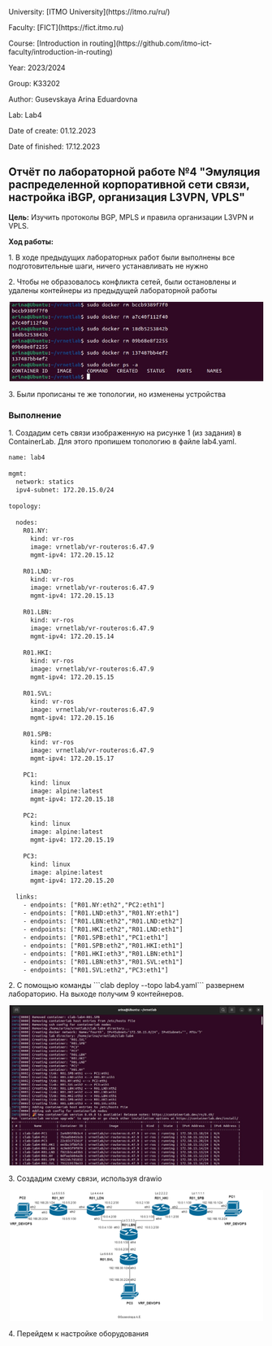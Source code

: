 <p>University: [ITMO University](https://itmo.ru/ru/)</p>
<p></p>Faculty: [FICT](https://fict.itmo.ru)</p>
<p>Course: [Introduction in routing](https://github.com/itmo-ict-faculty/introduction-in-routing)</p>
<p>Year: 2023/2024</p>
<p>Group: K33202</p>
<p>Author: Gusevskaya Arina Eduardovna</p>
<p>Lab: Lab4</p>
<p>Date of create: 01.12.2023</p>
<p>Date of finished: 17.12.2023</p>

<p align="center"> <h2> Отчёт по лабораторной работе №4 "Эмуляция распределенной корпоративной сети связи, настройка iBGP, организация L3VPN, VPLS"</h2> </p>
<p><b>Цель:</b> Изучить протоколы BGP, MPLS и правила организации L3VPN и VPLS.
<p><b>Ход работы:</b>
<p>1. В ходе предыдущих лабораторных работ были выполнены все подготовительные шаги, ничего устанавливать не нужно</p>
<p>2. Чтобы не образовалось конфликта сетей, были остановлены и удалены контейнеры из предыдущей лабораторной работы</p>
<p align="center">
 <img width="500px" src="pictures/terminate.png" alt="qr"/>
</p>
<p>3. Были прописаны те же топологии, но изменены устройства</p>
<h3>Выполнение</h3>
<p>1. Создадим сеть связи изображенную на рисунке 1 (из задания) в ContainerLab. Для этого пропишем топологию в файле lab4.yaml.
  
```
name: lab4

mgmt:
  network: statics
  ipv4-subnet: 172.20.15.0/24

topology:

  nodes:
    R01.NY:
      kind: vr-ros
      image: vrnetlab/vr-routeros:6.47.9
      mgmt-ipv4: 172.20.15.12

    R01.LND:
      kind: vr-ros
      image: vrnetlab/vr-routeros:6.47.9
      mgmt-ipv4: 172.20.15.13

    R01.LBN:
      kind: vr-ros
      image: vrnetlab/vr-routeros:6.47.9
      mgmt-ipv4: 172.20.15.14
      
    R01.HKI:
      kind: vr-ros
      image: vrnetlab/vr-routeros:6.47.9
      mgmt-ipv4: 172.20.15.15
      
    R01.SVL:
      kind: vr-ros
      image: vrnetlab/vr-routeros:6.47.9
      mgmt-ipv4: 172.20.15.16
      
    R01.SPB:
      kind: vr-ros
      image: vrnetlab/vr-routeros:6.47.9
      mgmt-ipv4: 172.20.15.17

    PC1:
      kind: linux
      image: alpine:latest
      mgmt-ipv4: 172.20.15.18

    PC2:
      kind: linux
      image: alpine:latest
      mgmt-ipv4: 172.20.15.19

    PC3:
      kind: linux
      image: alpine:latest
      mgmt-ipv4: 172.20.15.20

  links:
    - endpoints: ["R01.NY:eth2","PC2:eth1"]
    - endpoints: ["R01.LND:eth3","R01.NY:eth1"]
    - endpoints: ["R01.LBN:eth2","R01.LND:eth2"]
    - endpoints: ["R01.HKI:eth2","R01.LND:eth1"]
    - endpoints: ["R01.SPB:eth1","PC1:eth1"]
    - endpoints: ["R01.SPB:eth2","R01.HKI:eth1"]
    - endpoints: ["R01.HKI:eth3","R01.LBN:eth1"]
    - endpoints: ["R01.LBN:eth3","R01.SVL:eth1"]
    - endpoints: ["R01.SVL:eth2","PC3:eth1"]
```
<p>2. С помощью команды ```clab deploy --topo lab4.yaml``` развернем лабораторию. На выходе получим 9 контейнеров.
<p align="center">
 <img width="500px" src="pictures/container.png" alt="qr"/>
</p> 
<p>3. Создадим схему связи, используя drawio
<p align="center">
 <img width="500px" src="Network.drawio.png" alt="qr"/>
</p>
<p>4. Перейдем к настройке оборудования
